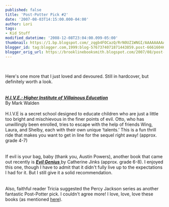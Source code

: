 ```yaml
---
published: false
title: 'Post-Potter Pick #2'
date: '2007-08-03T14:15:00.000-04:00'
author: Lori
tags:
- Kid Stuff
modified_datetime: '2008-12-08T23:04:00.099-05:00'
thumbnail: https://1.bp.blogspot.com/_zqgb4FOCazQ/RrN0UZ1WNGI/AAAAAAAAADE/gC2obLq3KfQ/s72-c/hive.jpg
blogger_id: tag:blogger.com,1999:blog-5767374071871443859.post-6661604633024187151
blogger_orig_url: https://brooklinebooksmith.blogspot.com/2007/08/post-potter-pick-2.html
---
```


<a href="https://1.bp.blogspot.com/_zqgb4FOCazQ/RrN0UZ1WNGI/AAAAAAAAADE/gC2obLq3KfQ/s1600-h/hive.jpg"><img id="BLOGGER_PHOTO_ID_5094543497367008354" style="FLOAT: right; MARGIN: 0px 0px 10px 10px; CURSOR: hand" alt="" src="https://1.bp.blogspot.com/_zqgb4FOCazQ/RrN0UZ1WNGI/AAAAAAAAADE/gC2obLq3KfQ/s320/hive.jpg" border="0" /></a><br /><div>Here's one more that I just loved and devoured. Still in hardcover, but definitely worth a look.</div><br /><div></div><br /><div><a href="https://brookline.booksense.com/NASApp/store/Product?s=showproduct&isbn=9781416935711"><strong><em>H.I.V.E.: Higher Institute of Villainous Education</em></strong><br /></a>By Mark Walden<br /><br />H.I.V.E is a secret school designed to educate children who are just a little too bright and mischievous in the finer points of evil. Otto, who has unwillingly been enrolled, tries to escape with the help of friends Wing, Laura, and Shelby, each with their own unique ‘talents.’ This is a fun thrill ride that makes you want to get in line for the sequel right away! (approx. grade 4-7)</div><br /><div></div><br /><div>If evil is your bag, baby (thank you, Austin Powers), another book that came out recently is <a href="https://brookline.booksense.com/NASApp/store/Product?s=showproduct&amp;isbn=9780152059880"><strong><em>Evil Genius</em></strong> </a>by Catherine Jinks (approx. grade 6-8). I enjoyed this one, though I have to admit that it didn't fully live up to the expectations I had for it. But I still give it a solid recommendation. </div><br /><div></div><br /><div>Also, faithful reader Tricia suggested the Percy Jackson series as another fantastic Post-Potter pick. I couldn't agree more! I love, love, love these books (as mentioned <a href="https://brooklinebooksmith.blogspot.com/2007/05/titles-for-kids.html">here</a>). </div><br /><div></div>